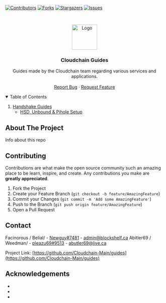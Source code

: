 [![Contributors][contributors-shield]][contributors-url]
[![Forks][forks-shield]][forks-url]
[![Stargazers][stars-shield]][stars-url]
[![Issues][issues-shield]][issues-url]


<!-- PROJECT LOGO -->
<br />
<p align="center">
  <a href="https://github.com/Cloudchain_Main/guides">
    <img src="images/logo.png" alt="Logo" width="80" height="80">
  </a>

  <h3 align="center">Cloudchain Guides</h3>

  <p align="center">
    Guides made by the Cloudchain team regarding various services and applications.
    <br />
    <br />
    <a href="https://github.com/Cloudchain_Main/guides/issues">Report Bug</a>
    ·
    <a href="https://github.com/Cloudchain_Main/guides/issues">Request Feature</a>
  </p>
</p>



<!-- TABLE OF CONTENTS -->
<details open="open">
  <summary>Table of Contents</summary>
  <ol>
    <li>
      <a href="#getting-started">Handshake Guides</a>
      <ul>
        <li><a href="#prerequisites">HSD, Unbound & Pihole Setup</a></li>
      </ul>
    </li>
  </ol>
</details>




<!-- ABOUT THE PROJECT -->
## About The Project

Info about this repo


<!-- CONTRIBUTING -->
## Contributing

Contributions are what make the open source community such an amazing place to be learn, inspire, and create. Any contributions you make are **greatly appreciated**.

1. Fork the Project
2. Create your Feature Branch (`git checkout -b feature/AmazingFeature`)
3. Commit your Changes (`git commit -m 'Add some AmazingFeature'`)
4. Push to the Branch (`git push origin feature/AmazingFeature`)
5. Open a Pull Request



<!-- CONTACT -->
## Contact

Facinorous / Belial/ - [Newguy#7481](https://discordapp.com/users/569992051182141448) - admin@blockshelf.ca
Abitler69 / Weedman/ - [pleazu69#9513](https://discordapp.com/users/786316515086827540) - abutler69@live.ca

Project Link: [https://github.com/Cloudchain-Main/guides](https://github.com/Cloudchain-Main/guides)



<!-- ACKNOWLEDGEMENTS -->
## Acknowledgements

* []()
* []()
* []()


<!-- MARKDOWN LINKS & IMAGES -->
<!-- https://www.markdownguide.org/basic-syntax/#reference-style-links -->
[contributors-shield]: https://img.shields.io/github/contributors/Cloudchain-Main/guides.svg?style=for-the-badge
[contributors-url]: https://github.com/Cloudchain_Main/guides/graphs/contributors
[forks-shield]: https://img.shields.io/github/forks/Cloudchain-Main/guides.svg?style=for-the-badge
[forks-url]: https://github.com/Cloudchain_Main/guides/network/members
[stars-shield]: https://img.shields.io/github/stars/Cloudchain-Main/guides.svg?style=for-the-badge
[stars-url]: https://github.com/Cloudchain_Main/guides/stargazers
[issues-shield]: https://img.shields.io/github/issues/Cloudchain-Main/guides.svg?style=for-the-badge
[issues-url]: https://github.com/Cloudchain_Main/guides/issues
